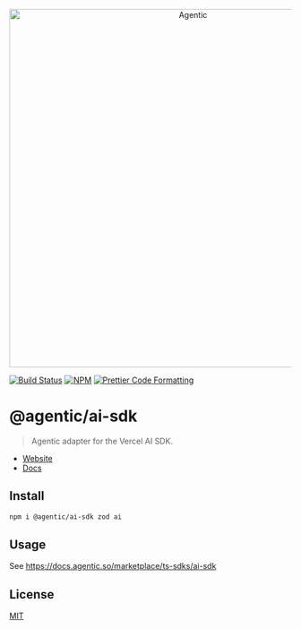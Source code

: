 <p align="center">
  <a href="https://agentic.so">
    <img alt="Agentic" src="https://raw.githubusercontent.com/transitive-bullshit/agentic/main/apps/web/public/agentic-social-image-light.jpg" width="640">
  </a>
</p>

<p>
  <a href="https://github.com/transitive-bullshit/agentic/actions/workflows/main.yml"><img alt="Build Status" src="https://github.com/transitive-bullshit/agentic/actions/workflows/main.yml/badge.svg" /></a>
  <a href="https://www.npmjs.com/package/@agentic/ai-sdk"><img alt="NPM" src="https://img.shields.io/npm/v/@agentic/ai-sdk.svg" /></a>
  <a href="https://prettier.io"><img alt="Prettier Code Formatting" src="https://img.shields.io/badge/code_style-prettier-brightgreen.svg" /></a>
</p>

# @agentic/ai-sdk <!-- omit from toc -->

> Agentic adapter for the Vercel AI SDK.

- [Website](https://agentic.so)
- [Docs](https://docs.agentic.so/marketplace/ts-sdks/ai-sdk)

## Install

```bash
npm i @agentic/ai-sdk zod ai
```

## Usage

See https://docs.agentic.so/marketplace/ts-sdks/ai-sdk

## License

[MIT](https://choosealicense.com/licenses/mit/)
